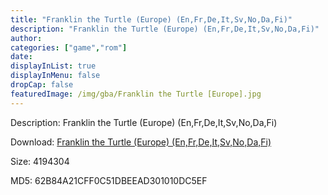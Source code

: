 ```yaml
---
title: "Franklin the Turtle (Europe) (En,Fr,De,It,Sv,No,Da,Fi)"
description: "Franklin the Turtle (Europe) (En,Fr,De,It,Sv,No,Da,Fi)"
author: 
categories: ["game","rom"]
date: 
displayInList: true
displayInMenu: false
dropCap: false
featuredImage: /img/gba/Franklin the Turtle [Europe].jpg
---
```


Description: Franklin the Turtle (Europe) (En,Fr,De,It,Sv,No,Da,Fi)

Download: <a style="text-decoration:underline;" href="https://mega.nz/#!vbREWSZR!CGM0Dp3kMtvu1Wk3qoEXI0cBinBMAJ-8oql_Oh1HPag" target = "_blank" rel = "nofollow" > Franklin the Turtle (Europe) (En,Fr,De,It,Sv,No,Da,Fi)</a>

Size: 4194304

MD5: 62B84A21CFF0C51DBEEAD301010DC5EF

